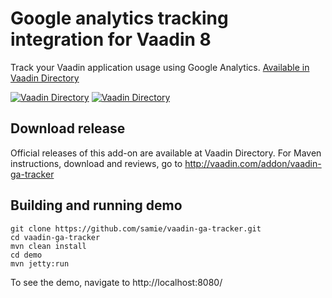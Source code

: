 # Google analytics tracking integration for Vaadin 8

Track your Vaadin application usage using Google Analytics. [Available in Vaadin Directory](https://vaadin.com/directory/component/googleanalyticstracker)

[![Vaadin Directory](https://img.shields.io/vaadin-directory/v/googleanalyticstracker.svg)](https://vaadin.com/directory/component/googleanalyticstracker)
[![Vaadin Directory](https://img.shields.io/vaadin-directory/star/googleanalyticstracker.svg)](https://vaadin.com/directory/component/googleanalyticstracker)


## Download release

Official releases of this add-on are available at Vaadin Directory. For Maven instructions, download and reviews, go to http://vaadin.com/addon/vaadin-ga-tracker

## Building and running demo

    git clone https://github.com/samie/vaadin-ga-tracker.git
    cd vaadin-ga-tracker
    mvn clean install
    cd demo
    mvn jetty:run

To see the demo, navigate to http://localhost:8080/
